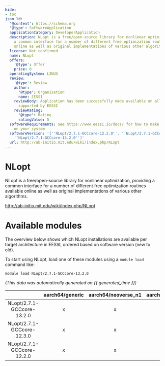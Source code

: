 ```yaml
---
hide:
- toc
json_ld:
  '@context': https://schema.org
  '@type': SoftwareApplication
  applicationCategory: DeveloperApplication
  description: NLopt is a free/open-source library for nonlinear optimization, providing
    a common interface for a number of different free optimization routines available
    online as well as original implementations of various other algorithms.
  license: Not confirmed
  name: NLopt
  offers:
    '@type': Offer
    price: 0
  operatingSystem: LINUX
  review:
    '@type': Review
    author:
      '@type': Organization
      name: EESSI
    reviewBody: Application has been successfully made available on all architectures
      supported by EESSI
    reviewRating:
      '@type': Rating
      ratingValue: 5
  softwareRequirements: See https://www.eessi.io/docs/ for how to make EESSI available
    on your system
  softwareVersion: '[''NLopt/2.7.1-GCCcore-12.2.0'', ''NLopt/2.7.1-GCCcore-12.3.0'',
    ''NLopt/2.7.1-GCCcore-13.2.0'']'
  url: http://ab-initio.mit.edu/wiki/index.php/NLopt
---
```


NLopt
=====


NLopt is a free/open-source library for nonlinear optimization, providing a common interface for a number of different free optimization routines available online as well as original implementations of various other algorithms.

http://ab-initio.mit.edu/wiki/index.php/NLopt
# Available modules


The overview below shows which NLopt installations are available per target architecture in EESSI, ordered based on software version (new to old).

To start using NLopt, load one of these modules using a `module load` command like:

```shell
module load NLopt/2.7.1-GCCcore-13.2.0
```

*(This data was automatically generated on {{ generated_time }})*  

| |aarch64/generic|aarch64/neoverse_n1|aarch64/neoverse_v1|aarch64/nvidia|x86_64/generic|x86_64/amd/zen2|x86_64/amd/zen3|x86_64/amd/zen4|x86_64/intel/haswell|x86_64/intel/sapphirerapids|x86_64/intel/skylake_avx512|aarch64/nvidia/grace|
| :---: | :---: | :---: | :---: | :---: | :---: | :---: | :---: | :---: | :---: | :---: | :---: | :---: |
|NLopt/2.7.1-GCCcore-13.2.0|x|x|x|-|x|x|x|x|x|x|x|x|
|NLopt/2.7.1-GCCcore-12.3.0|x|x|x|-|x|x|x|x|x|x|x|x|
|NLopt/2.7.1-GCCcore-12.2.0|x|x|x|-|x|x|x|x|x|x|x|x|
